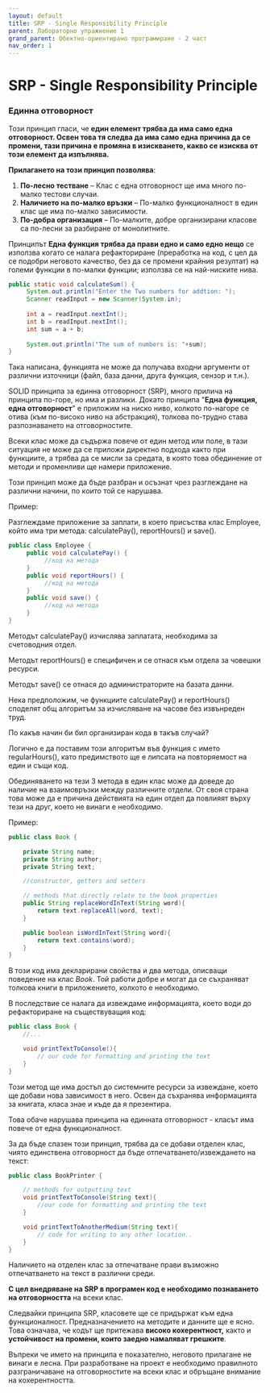 ```yaml
---
layout: default
title: SRP - Single Responsibility Principle
parent: Лабораторно упражнение 1
grand_parent: Обектно-ориентирано програмиране - 2 част
nav_order: 1
---
```


# SRP - Single Responsibility Principle

### **Единна отговорност**

Този принцип гласи, че **един елемент трябва да има само една отговорност. Освен това тя следва да има само една причина да се промени, тази причина е промяна в изискването, какво се изисква от този елемент да изпълнява.**

**Прилагането на този принцип позволява**:

1. **По-лесно тестване** – Клас с една отговорност ще има много по-малко тестови случаи.
2. **Наличието на по-малко връзки** – По-малко функционалност в един клас ще има по-малко зависимости.
3. **По-добра организация** – По-малките, добре организирани класове са по-лесни за разбиране от монолитните.

Принципът **Една функция трябва да прави едно и само едно нещо** се използва когато се налага рефакториране (преработка на код, с цел да се подобри неговото качество, без да се промени крайния резултат) на големи функции в по-малки функции; използва се на най-ниските нива.



```java
public static void calculateSum() {
     System.out.println("Enter the Two numbers for addtion: ");  
     Scanner readInput = new Scanner(System.in);  
     
     int a = readInput.nextInt();  
     int b = readInput.nextInt();
     int sum = a + b;
     
     System.out.println("The sum of numbers is: "+sum);     
}
```

Така написана, функцията не може да получава входни аргументи от различни източници (файл, база данни, друга функция, сензор и т.н.). 


SOLID принципа за единна отговорност (SRP), много прилича на принципа по-горе, но има и разлики. Докато принципа "**Една функция, една отговорност**" е приложим на ниско ниво, колкото по-нагоре се отива (към по-високо ниво на абстракция), толкова по-трудно става разпознаването на отговорностите.

Всеки клас може да съдържа повече от един метод или поле, в тази ситуация не може да се приложи директно подхода както при функциите, а трябва да се мисли за средата, в която това обединение от методи и променливи ще намери приложение.

Този принцип може да бъде разбран и осъзнат чрез разглеждане на различни начини, по които той се нарушава.

Пример: 

Разглеждаме приложение за заплати, в което присъства клас Employee,  който има три метода: calculatePay(), reportHours() и save().

```java
public class Employee {
     public void calculatePay() {
          //код на метода
     }
     public void reportHours() {
          //код на метода
     }
     public void save() {
          //код на метода
     }
}
```

Методът calculatePay() изчислява заплатата, необходима за счетоводния отдел.

Методът reportHours() е специфичен и се отнася към отдела за човешки ресурси.

Методът save() се отнася до администраторите на базата данни.

Нека предположим, че функциите calculatePay() и reportHours() споделят общ алгоритъм за изчисляване на часове без извънреден труд.

По какъв начин би бил организиран кода в такъв случай?

Логично е да поставим този алгоритъм във функция с името regularHours(), като предимството ще е липсата на повторяемост на един и същи код.

Обединяването на тези 3 метода в един клас може да доведе до наличие на взаимовръзки между различните отдели. От своя страна това може да е причина действията на един отдел да повлияят върху тези на друг, което не винаги е необходимо.

Пример:


```java
public class Book {

    private String name;
    private String author;
    private String text;

    //constructor, getters and setters

    // methods that directly relate to the book properties
    public String replaceWordInText(String word){
        return text.replaceAll(word, text);
    }

    public boolean isWordInText(String word){
        return text.contains(word);
    }
}
```

В този код има декларирани свойства и два метода, описващи поведение на клас _Book_. Той работи добре и могат да се съхраняват толкова книги в приложението, колкото е необходимо.

В последствие се налага да извеждаме информацията, което води до рефакториране на съществуващия код:

```java
public class Book {
    //...

    void printTextToConsole(){
        // our code for formatting and printing the text
    }
}
```

Този метод ще има достъп до системните ресурси за извеждане, което ще добави нова зависимост в него. Освен да съхранява информацията за книгата, класа знае и къде да я презентира.

Това обаче нарушава принципа на единната отговорност - класът има повече от една функционалност.

За да бъде спазен този принцип, трябва да се добави отделен клас, чиято единствена отговорност да бъде отпечатването/извеждането на текст:

```java
public class BookPrinter {

    // methods for outputting text
    void printTextToConsole(String text){
        //our code for formatting and printing the text
    }

    void printTextToAnotherMedium(String text){
        // code for writing to any other location..
    }
}
```

Наличието на отделен клас за отпечатване прави възможно отпечатването на текст в различни среди.

**С цел внедряване на SRP в програмен код е необходимо познаването на отговорността** на всеки клас.

Следвайки принципа SRP, класовете ще се придържат към една функционалност. Предназначението на методите и данните ще е ясно. Това означава, че кодът ще притежава **високо кохерентност,** както и **устойчивост на промени, които заедно намаляват грешките**.

Въпреки че името на принципа е показателно, неговото прилагане не винаги е лесна. При разработване на проект е необходимо правилното разграничаване на отговорностите на всеки клас и обръщане внимание на кохерентността.

